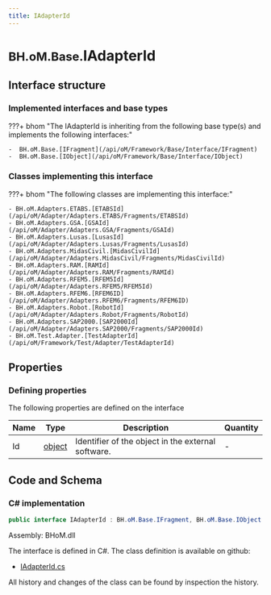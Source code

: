 ```yaml
---
title: IAdapterId
---
```


# <small>BH.oM.Base.</small>**IAdapterId**



## Interface structure

### Implemented interfaces and base types

???+ bhom "The IAdapterId is inheriting from the following base type(s) and implements the following interfaces:"

    -  BH.oM.Base.[IFragment](/api/oM/Framework/Base/Interface/IFragment)
    -  BH.oM.Base.[IObject](/api/oM/Framework/Base/Interface/IObject)


### Classes implementing this interface

???+ bhom "The following classes are implementing this interface:"

    - BH.oM.Adapters.ETABS.[ETABSId](/api/oM/Adapter/Adapters.ETABS/Fragments/ETABSId)
    - BH.oM.Adapters.GSA.[GSAId](/api/oM/Adapter/Adapters.GSA/Fragments/GSAId)
    - BH.oM.Adapters.Lusas.[LusasId](/api/oM/Adapter/Adapters.Lusas/Fragments/LusasId)
    - BH.oM.Adapters.MidasCivil.[MidasCivilId](/api/oM/Adapter/Adapters.MidasCivil/Fragments/MidasCivilId)
    - BH.oM.Adapters.RAM.[RAMId](/api/oM/Adapter/Adapters.RAM/Fragments/RAMId)
    - BH.oM.Adapters.RFEM5.[RFEM5Id](/api/oM/Adapter/Adapters.RFEM5/RFEM5Id)
    - BH.oM.Adapters.RFEM6.[RFEM6ID](/api/oM/Adapter/Adapters.RFEM6/Fragments/RFEM6ID)
    - BH.oM.Adapters.Robot.[RobotId](/api/oM/Adapter/Adapters.Robot/Fragments/RobotId)
    - BH.oM.Adapters.SAP2000.[SAP2000Id](/api/oM/Adapter/Adapters.SAP2000/Fragments/SAP2000Id)
    - BH.oM.Test.Adapter.[TestAdapterId](/api/oM/Framework/Test/Adapter/TestAdapterId)


## Properties



### Defining properties

The following properties are defined on the interface

| Name             | Type             | Description      | Quantity         |
|------------------|------------------|------------------|------------------|
| Id | [object](https://learn.microsoft.com/en-us/dotnet/api/System.Object?view=netstandard-2.0) | Identifier of the object in the external software. | - |


## Code and Schema

### C# implementation

``` C# title="C#"
public interface IAdapterId : BH.oM.Base.IFragment, BH.oM.Base.IObject
```

Assembly: BHoM.dll

The interface is defined in C#. The class definition is available on github:

- [IAdapterId.cs](https://github.com/BHoM/BHoM/blob/develop/BHoM/Interface\IAdapterId.cs)

All history and changes of the class can be found by inspection the history.
